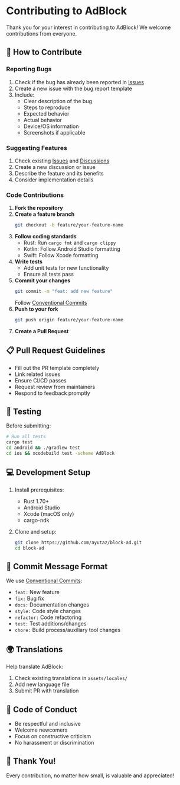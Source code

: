 # Contributing to AdBlock

Thank you for your interest in contributing to AdBlock! We welcome contributions from everyone.

## 🤝 How to Contribute

### Reporting Bugs

1. Check if the bug has already been reported in [Issues](https://github.com/ayutaz/block-ad/issues)
2. Create a new issue with the bug report template
3. Include:
   - Clear description of the bug
   - Steps to reproduce
   - Expected behavior
   - Actual behavior
   - Device/OS information
   - Screenshots if applicable

### Suggesting Features

1. Check existing [Issues](https://github.com/ayutaz/block-ad/issues) and [Discussions](https://github.com/ayutaz/block-ad/discussions)
2. Create a new discussion or issue
3. Describe the feature and its benefits
4. Consider implementation details

### Code Contributions

1. **Fork the repository**
2. **Create a feature branch**
   ```bash
   git checkout -b feature/your-feature-name
   ```
3. **Follow coding standards**
   - Rust: Run `cargo fmt` and `cargo clippy`
   - Kotlin: Follow Android Studio formatting
   - Swift: Follow Xcode formatting
4. **Write tests**
   - Add unit tests for new functionality
   - Ensure all tests pass
5. **Commit your changes**
   ```bash
   git commit -m "feat: add new feature"
   ```
   Follow [Conventional Commits](https://www.conventionalcommits.org/)
6. **Push to your fork**
   ```bash
   git push origin feature/your-feature-name
   ```
7. **Create a Pull Request**

## 📋 Pull Request Guidelines

- Fill out the PR template completely
- Link related issues
- Ensure CI/CD passes
- Request review from maintainers
- Respond to feedback promptly

## 🧪 Testing

Before submitting:

```bash
# Run all tests
cargo test
cd android && ./gradlew test
cd ios && xcodebuild test -scheme AdBlock
```

## 💻 Development Setup

1. Install prerequisites:
   - Rust 1.70+
   - Android Studio
   - Xcode (macOS only)
   - cargo-ndk

2. Clone and setup:
   ```bash
   git clone https://github.com/ayutaz/block-ad.git
   cd block-ad
   ```

## 📝 Commit Message Format

We use [Conventional Commits](https://www.conventionalcommits.org/):

- `feat:` New feature
- `fix:` Bug fix
- `docs:` Documentation changes
- `style:` Code style changes
- `refactor:` Code refactoring
- `test:` Test additions/changes
- `chore:` Build process/auxiliary tool changes

## 🌍 Translations

Help translate AdBlock:

1. Check existing translations in `assets/locales/`
2. Add new language file
3. Submit PR with translation

## 📜 Code of Conduct

- Be respectful and inclusive
- Welcome newcomers
- Focus on constructive criticism
- No harassment or discrimination

## 🙏 Thank You!

Every contribution, no matter how small, is valuable and appreciated!